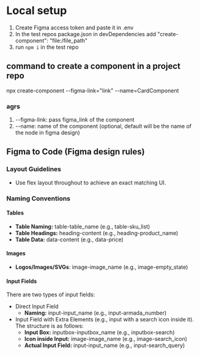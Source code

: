 # Local setup

1. Create Figma access token and paste it in .env
2. In the test repos package.json in devDependencies add "create-component": "file:/file_path"
3. run `npm i` in the test repo

## command to create a component in a project repo

npx create-component --figma-link="link" --name=CardComponent

### agrs

1. --figma-link: pass figma_link of the component
2. --name: name of the component (optional, default will be the name of the node in figma design)

## Figma to Code (Figma design rules)

### Layout Guidelines

- Use flex layout throughout to achieve an exact matching UI.

### Naming Conventions

#### Tables

- **Table Naming:** table-table_name (e.g., table-sku_list)
- **Table Headings:** heading-content (e.g., heading-product_name)
- **Table Data:** data-content (e.g., data-price)

#### Images

- **Logos/Images/SVGs**: image-image_name (e.g., image-empty_state)

#### Input Fields

There are two types of input fields:

- Direct Input Field
  - **Naming:** input-input_name (e.g., input-armada_number)
- Input Field with Extra Elements (e.g., input with a search icon inside it). The structure is as follows:
  - **Input Box:** inputbox-inputbox_name (e.g., inputbox-search)
  - **Icon inside Input:** image-image_name (e.g., image-search_icon)
  - **Actual Input Field:** input-input_name (e.g., input-search_query)
